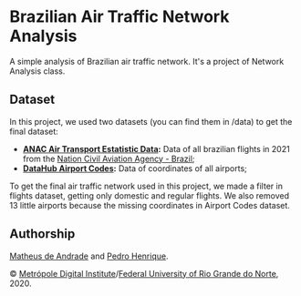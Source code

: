 # Brazilian Air Traffic Network Analysis

A simple analysis of Brazilian air traffic network. It's a project of Network Analysis class.

## Dataset

In this project, we used two datasets (you can find them in /data) to get the final dataset:

- **[ANAC Air Transport Estatistic Data](https://www.anac.gov.br/assuntos/setor-regulado/empresas/envio-de-informacoes/base-de-dados-estatisticos-do-transporte-aereo):** Data of all brazilian flights in 2021 from the [Nation Civil Aviation Agency - Brazil](https://www.anac.gov.br/en);
- **[DataHub Airport Codes](https://datahub.io/core/airport-codes):** Data of coordinates of all airports;

To get the final air traffic network used in this project, we made a filter in flights dataset, getting only domestic and regular flights. We also removed 13 little airports because the missing coordinates in Airport Codes dataset.

## Authorship

[Matheus de Andrade](https://github.com/matheusmas132) and [Pedro Henrique](https://github.com/pedrocardoso5).

©️ [Metrópole Digital Institute](https://imd.ufrn.br/)/[Federal University of Rio Grande do Norte](https://ufrn.br/), 2020.
